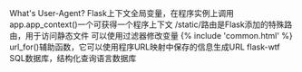 What's User-Agent?
Flask上下文全局变量，在程序实例上调用app.app_context()一个可获得一个程序上下文
/static/<filename>路由是Flask添加的特殊路由，用于访问静态文件
可以使用过滤器修改变量
{% include 'common.html' %}
url_for()辅助函数，它可以使用程序URL映射中保存的信息生成URL
flask-wtf
SQL数据库，结构化查询语言数据库